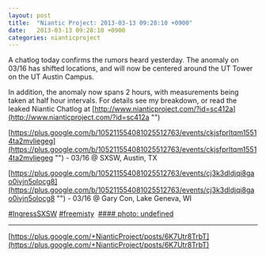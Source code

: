 ```yaml
---
layout: post
title:  "Niantic Project: 2013-03-13 09:28:10 +0900"
date:   2013-03-13 09:28:10 +0900
categories: nianticproject
---
```

A chatlog today confirms the rumors heard yesterday. The anomaly on 03/16 has shifted locations, and will now be centered around the UT Tower on the UT Austin Campus. 

In addition, the anomaly now spans 2 hours, with measurements being taken at half hour intervals. For details see my breakdown, or read the leaked Niantic Chatlog at [http://www.nianticproject.com/?id=sc412a](http://www.nianticproject.com/?id=sc412a "")

[https://plus.google.com/b/105211554081025512763/events/ckjsfprltqm15514ta2mvliegeg](https://plus.google.com/b/105211554081025512763/events/ckjsfprltqm15514ta2mvliegeg "") - 03/16 @ SXSW, Austin, TX

[https://plus.google.com/b/105211554081025512763/events/cj3k3dldjqi8gao0ivjn5olocg8](https://plus.google.com/b/105211554081025512763/events/cj3k3dldjqi8gao0ivjn5olocg8 "") - 03/16 @ Gary Con, Lake Geneva, WI

[#IngressSXSW](https://plus.google.com/s/%23IngressSXSW "") [#freemisty](https://plus.google.com/s/%23freemisty "") 
[#### photo: undefined](https://lh3.googleusercontent.com/-h8cDvIX9Ljw/UT_HgcdGu4I/AAAAAAAAD5Y/YwqN69cfrt4/w288-h288/misty-anomalies-update.jpg "")
- - -
[https://plus.google.com/+NianticProject/posts/6K7Utr8TrbT](https://plus.google.com/+NianticProject/posts/6K7Utr8TrbT)
